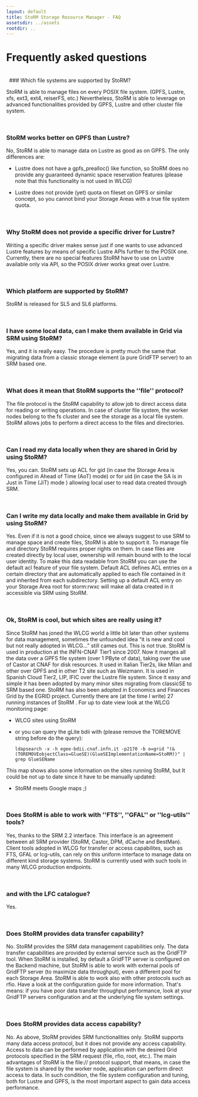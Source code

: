 ```yaml
---
layout: default
title: StoRM Storage Resource Manager - FAQ
assetsdir: ../assets
rootdir: ..
---
```


# Frequently asked questions
<br>
<a name="sys_supported">&nbsp;</a>
### Which file systems are supported by StoRM?

StoRM is able to manage files on every POSIX file system. (GPFS, Lustre, xfs, ext3, ext4, reiserFS, etc.) 
Nevertheless, StoRM is able to leverage on advanced functionalities provided by GPFS, Lustre and other cluster file system. 

<a name="lustre">&nbsp;</a>
### StoRM works better on GPFS than Lustre?

No, StoRM is able to manage data on Lustre as good as on GPFS. The only differences are:

* Lustre does not have a gpfs_prealloc() like function, so StoRM does no provide any guaranteed dynamic space reservation features (please note that this functionality is not used in WLCG)

* Lustre does not provide (yet) quota on fileset on GPFS or similar concept, so you cannot bind your Storage Areas with a true file system quota.

<a name="lustre_driver">&nbsp;</a>
### Why StoRM does not provide a specific driver for Lustre?

Writing a specific driver makes sense just if one wants to use advanced Lustre features by means of specific Lustre APIs further to the POSIX one. Currently, there are no special features StoRM have to use on Lustre available only via API, so the POSIX driver works great over Lustre.

<a name="plat_support">&nbsp;</a>
### Which platform are supported by StoRM?

StoRM is released for SL5 and SL6 platforms.

<a name="local_data">&nbsp;</a>
### I have some local data, can I make them available in Grid via SRM using StoRM?

Yes, and it is really easy. The procedure is pretty much the same that migrating data from a classic storage element (a pure GridFTP server) to an SRM based one.

<a name="fprotocol_support">&nbsp;</a>
### What does it mean that StoRM supports the ''file'' protocol?

The file protocol is the StoRM capability to allow job to direct access data for reading or writing operations. In case of cluster file system, the worker nodes belong to the fs cluster and see the storage as a local file system. StoRM allows jobs to perform a direct access to the files and directories.

<a name="data_shared">&nbsp;</a>
### Can I read my data locally when they are shared in Grid by using StoRM?

Yes, you can. StoRM sets up ACL for gid (in case the Storage Area is configured in Ahead of Time (AoT) mode) or for uid (in case the SA is in Just in Time (JiT) mode ) allowing local user to read data created through SRM.

<a name="local_grid_data">&nbsp;</a>
### Can I write my data locally and make them available in Grid by using StoRM?

Yes. Even if it is not a good choice, since we always suggest to use SRM to manage space and create files, StoRM is able to support it. To manage file and directory StoRM requires proper rights on them. In case files are created directly by local user, ownership will remain bound with to the local user identity. To make this data readable from StoRM you can use the default acl feature of your file system. Default ACL defines ACL entries on a certain directory that are automatically applied to each file contained in it and inherited from each subdirectory. Setting up a default ACL entry on your Storage Area root for storm:rwxc will make all data created in it accessible via SRM using StoRM.

<a name="cool">&nbsp;</a>
### Ok, StoRM is cool, but which sites are really using it?

Since StoRM has joned the WLCG world a little bit later than other systems for data management, sometimes the unfounded idea “it is new and cool but not really adopted in WLCG…” still cames out. This is not true.
StoRM is used in production at the INFN-CNAF Tier1 since 2007. Now it manges all the data over a GPFS file system (over 1 PByte of data), taking over the use of Castor at CNAF for disk resources. 
It used in Italian Tier2s, like Milan and other over GPFS and in other T2 site such as Weizmann.
It is used in Spanish Cloud Tier2, LIP, IFIC over the Lustre file system.
Since it easy and simple it has been adopted by many minor sites migrating from classicSE to SRM based one.
StoRM has also been adopted in Economics and Finances Grid by the EGRID project.
Currently there are (at the time I write) 27 running instances of StoRM . For up to date view look at the WLCG monitoring page:

* WLCG sites using StoRM
* or you can query the gLite bdii with (please remove the TOREMOVE string before do the query):

      ldapsearch -x -h egee-bdii.cnaf.infn.it -p2170 -b o=grid "(&(TOREMOVEobjectClass=GlueSE)(GlueSEImplementationName=StoRM))" | grep GlueSEName

This map shows also some information on the sites running StoRM, but It could be not up to date since it have to be manually updated:

* StoRM meets Google maps ;)

<a name="tools">&nbsp;</a>
### Does StoRM is able to work with ''FTS'', ''GFAL'' or ''lcg-utils'' tools?

Yes, thanks to the SRM 2.2 interface. This interface is an agreement between all SRM provider (StoRM, Castor, DPM, dCache and BestMan). Client tools adopted in WLCG for transfer or access capabilites, such as FTS, GFAL or lcg-utils, can rely on this uniform interface to manage data on different kind storage systems. StoRM is currently used with such tools in many WLCG production endpoints.

<a name="lfc">&nbsp;</a>
### and with the LFC catalogue?
Yes.

<a name="data_transfer">&nbsp;</a>
### Does StoRM provides data transfer capability?
No. StoRM provides the SRM data management capabilities only. The data transfer capabilities are provided by external service such as the GridFTP tool. When StoRM is installed, by default a GridFTP server is configured on the Backend machine, but StoRM is able to work with external pools of GridFTP server (to maximize data throughput), even a different pool for each Storage Area. StoRM is able to work also with other protocols such as rfio. Have a look at the configuration guide for more information.
That's means: if you have poor data transfer throughput performance, look at your GridFTP servers configuration and at the underlying file system settings.

<a name="data_access">&nbsp;</a>
### Does StoRM provides data access capability?
No. As above, StoRM provides SRM functionalities only. StoRM supports many data access protocol, but it does not provide any access capability. Access to data can be performed by application with the desired Grid protocols specified in the SRM request (file, rfio, root, etc.). The main advantages of StoRM is the file:// protocol support, that means, in case the file system is shared by the worker node, application can perform direct access to data. In such condition, the file system configuration and tuning, both for Lustre and GPFS, is the most important aspect to gain data access performance.
